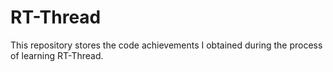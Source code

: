 # RT-Thread
This repository stores the code achievements I obtained during the process of learning RT-Thread.
